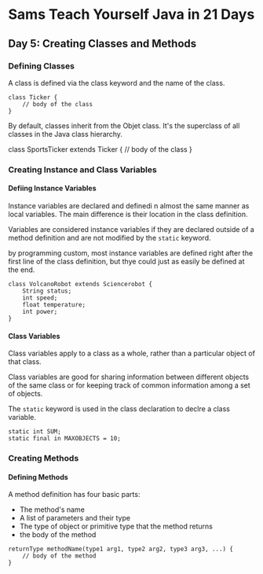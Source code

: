# Sams Teach Yourself Java in 21 Days

## Day 5: Creating Classes and Methods

### Defining Classes

A class is defined via the class keyword and the name of the class.

```
class Ticker {
    // body of the class
}
```

By default, classes inherit from the Objet class. It's the superclass of all classes in the Java class hierarchy.

class SportsTicker extends Ticker {
    // body of the class
}

### Creating Instance and Class Variables

#### Defiing Instance Variables

Instance variables are declared and definedi n almost the same manner as local variables.
The main difference is their location in the class definition.

Variables are considered instance variables if they are declared outside of a method definition and are not modified by the `static` keyword.

by programming custom, most instance variables are defined right after the first line of the class definition, but thye could just as easily be defined at the end.

```
class VolcanoRobot extends Sciencerobot {
    String status;
    int speed;
    float temperature;
    int power;
}
```

#### Class Variables

Class variables apply to a class as a whole, rather than a particular object of that class.

Class variables are good for sharing information between different objects of the same class or for keeping track of common information among a set of objects.

The `static` keyword is used in the class declaration to declre a class variable.

```
static int SUM;
static final in MAXOBJECTS = 10;
```

### Creating Methods

#### Defining Methods

A method definition has four basic parts:

* The method's name
* A list of parameters and their type
* The type of object or primitive type that the method returns
* the body of the method

```
returnType methodName(type1 arg1, type2 arg2, type3 arg3, ...) {
    // body of the method
}
```